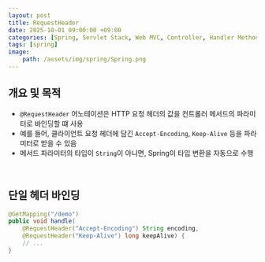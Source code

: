 ```yaml
---
layout: post
title: RequestHeader
date: 2025-10-01 09:00:00 +09:00
categories: [Spring, Servlet Stack, Web MVC, Controller, Handler Method]
tags: [spring]
image:
    path: /assets/img/spring/Spring.png
---
```


## 개요 및 목적

- `@RequestHeader` 어노테이션은 HTTP 요청 헤더의 값을 컨트롤러 메서드의 파라미터로 바인딩할 떄 사용
- 예를 들어, 클라이언트 요청 헤더에 담긴 `Accept-Encoding`, `Keep-Alive` 등을 파라미터로 받을 수 있음
- 메서드 파라미터의 타입이 `String`이 아니면, Spring이 타입 변환을 자동으로 수행

<br>

## 단일 헤더 바인딩


```java
@GetMapping("/demo")
public void handle(
    @RequestHeader("Accept-Encoding") String encoding,
    @RequestHeader("Keep-Alive") long keepAlive) {
    // ...
}
```

<br>
